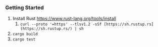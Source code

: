 ### Getting Started

1. Install Rust https://www.rust-lang.org/tools/install
    1. `curl --proto '=https' --tlsv1.2 -sSf [https://sh.rustup.rs](https://sh.rustup.rs/) | sh`
2. `cargo build`
3. `cargo test`
